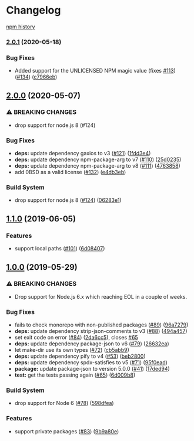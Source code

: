 # Changelog

[npm history][1]

[1]: https://www.npmjs.com/package/js-green-licenses?activeTab=versions

### [2.0.1](https://www.github.com/google/js-green-licenses/compare/v2.0.0...v2.0.1) (2020-05-18)


### Bug Fixes

* Added support for the UNLICENSED NPM magic value (fixes [#113](https://www.github.com/google/js-green-licenses/issues/113)) ([#134](https://www.github.com/google/js-green-licenses/issues/134)) ([c7966eb](https://www.github.com/google/js-green-licenses/commit/c7966eb39a95c3376f3845f7797bb3d72f2c5904))

## [2.0.0](https://www.github.com/google/js-green-licenses/compare/v1.1.0...v2.0.0) (2020-05-07)


### ⚠ BREAKING CHANGES

* drop support for node.js 8 (#124)

### Bug Fixes

* **deps:** update dependency gaxios to v3 ([#121](https://www.github.com/google/js-green-licenses/issues/121)) ([1fdd3e4](https://www.github.com/google/js-green-licenses/commit/1fdd3e4e7ad642da55ad94b72d71049f4789310c))
* **deps:** update dependency npm-package-arg to v7 ([#110](https://www.github.com/google/js-green-licenses/issues/110)) ([25d0235](https://www.github.com/google/js-green-licenses/commit/25d0235d0ff996b644fe84482241bda5a4b14b2a))
* **deps:** update dependency npm-package-arg to v8 ([#111](https://www.github.com/google/js-green-licenses/issues/111)) ([4763858](https://www.github.com/google/js-green-licenses/commit/4763858fe10d35e2f1e944d0f4e91a309503c812))
* add 0BSD as a valid license ([#132](https://www.github.com/google/js-green-licenses/issues/132)) ([e4db3eb](https://www.github.com/google/js-green-licenses/commit/e4db3ebe01bf49a922f0d3a0d71d9ee4af83cdf0))


### Build System

* drop support for node.js 8 ([#124](https://www.github.com/google/js-green-licenses/issues/124)) ([06283e1](https://www.github.com/google/js-green-licenses/commit/06283e10c44306f88cdb382ac9d593f4a48c0b7d))

## [1.1.0](https://www.github.com/google/js-green-licenses/compare/v1.0.0...v1.1.0) (2019-06-05)


### Features

* support local paths ([#101](https://www.github.com/google/js-green-licenses/issues/101)) ([6d08407](https://www.github.com/google/js-green-licenses/commit/6d08407))

## [1.0.0](https://www.github.com/google/js-green-licenses/compare/v0.5.0...v1.0.0) (2019-05-29)


### ⚠ BREAKING CHANGES

* Drop support for Node.js 6.x which reaching EOL in a
couple of weeks.

### Bug Fixes

* fails to check monorepo with non-published packages ([#89](https://www.github.com/google/js-green-licenses/issues/89)) ([96a7279](https://www.github.com/google/js-green-licenses/commit/96a7279))
* **deps:** update dependency strip-json-comments to v3 ([#88](https://www.github.com/google/js-green-licenses/issues/88)) ([494a457](https://www.github.com/google/js-green-licenses/commit/494a457))
* set exit code on error ([#84](https://www.github.com/google/js-green-licenses/issues/84)) ([2da6cc5](https://www.github.com/google/js-green-licenses/commit/2da6cc5)), closes [#65](https://www.github.com/google/js-green-licenses/issues/65)
* **deps:** update dependency package-json to v6 ([#79](https://www.github.com/google/js-green-licenses/issues/79)) ([26632ea](https://www.github.com/google/js-green-licenses/commit/26632ea))
* let make-dir use its own types ([#72](https://www.github.com/google/js-green-licenses/issues/72)) ([cb5abb9](https://www.github.com/google/js-green-licenses/commit/cb5abb9))
* **deps:** update dependency pify to v4 ([#53](https://www.github.com/google/js-green-licenses/issues/53)) ([beb2800](https://www.github.com/google/js-green-licenses/commit/beb2800))
* **deps:** update dependency spdx-satisfies to v5 ([#71](https://www.github.com/google/js-green-licenses/issues/71)) ([95f0ead](https://www.github.com/google/js-green-licenses/commit/95f0ead))
* **package:** update package-json to version 5.0.0 ([#41](https://www.github.com/google/js-green-licenses/issues/41)) ([17ded94](https://www.github.com/google/js-green-licenses/commit/17ded94))
* **test:** get the tests passing again ([#65](https://www.github.com/google/js-green-licenses/issues/65)) ([6d009b8](https://www.github.com/google/js-green-licenses/commit/6d009b8))


### Build System

* drop support for Node 6 ([#78](https://www.github.com/google/js-green-licenses/issues/78)) ([598dfea](https://www.github.com/google/js-green-licenses/commit/598dfea))


### Features

* support private packages ([#83](https://www.github.com/google/js-green-licenses/issues/83)) ([9b9a80e](https://www.github.com/google/js-green-licenses/commit/9b9a80e))

